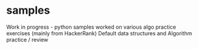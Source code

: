 # samples
Work in progress - python samples worked on various algo practice exercises (mainly from HackerRank)
Default data structures and Algorithm practice / review
